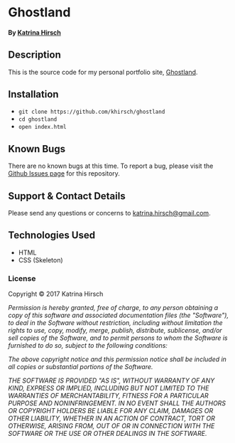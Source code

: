 # Ghostland

#### By [Katrina Hirsch](https://github.com/khirsch)

## Description

This is the source code for my personal portfolio site, [Ghostland](http://ghost.land/).

## Installation

* `git clone https://github.com/khirsch/ghostland`
* `cd ghostland`
* `open index.html`

## Known Bugs

There are no known bugs at this time. To report a bug, please visit the [Github Issues page](https://github.com/khirsch/ghostland/issues) for this repository.

## Support & Contact Details

Please send any questions or concerns to katrina.hirsch@gmail.com.

## Technologies Used

* HTML
* CSS (Skeleton)

### License

Copyright &copy; 2017 Katrina Hirsch

_Permission is hereby granted, free of charge, to any person obtaining a copy of this software and associated documentation files (the "Software"), to deal in the Software without restriction, including without limitation the rights to use, copy, modify, merge, publish, distribute, sublicense, and/or sell copies of the Software, and to permit persons to whom the Software is furnished to do so, subject to the following conditions:_

_The above copyright notice and this permission notice shall be included in all copies or substantial portions of the Software._

_THE SOFTWARE IS PROVIDED "AS IS", WITHOUT WARRANTY OF ANY KIND, EXPRESS OR IMPLIED, INCLUDING BUT NOT LIMITED TO THE WARRANTIES OF MERCHANTABILITY, FITNESS FOR A PARTICULAR PURPOSE AND NONINFRINGEMENT. IN NO EVENT SHALL THE AUTHORS OR COPYRIGHT HOLDERS BE LIABLE FOR ANY CLAIM, DAMAGES OR OTHER LIABILITY, WHETHER IN AN ACTION OF CONTRACT, TORT OR OTHERWISE, ARISING FROM, OUT OF OR IN CONNECTION WITH THE SOFTWARE OR THE USE OR OTHER DEALINGS IN THE SOFTWARE._
